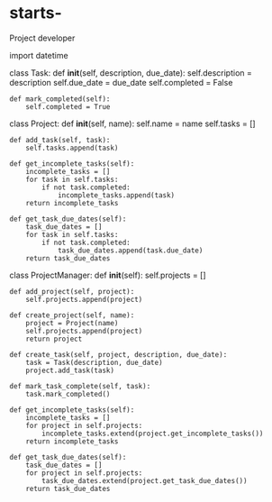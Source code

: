 # starts-
Project developer

import datetime

class Task:
    def __init__(self, description, due_date):
        self.description = description
        self.due_date = due_date
        self.completed = False

    def mark_completed(self):
        self.completed = True

class Project:
    def __init__(self, name):
        self.name = name
        self.tasks = []

    def add_task(self, task):
        self.tasks.append(task)

    def get_incomplete_tasks(self):
        incomplete_tasks = []
        for task in self.tasks:
            if not task.completed:
                incomplete_tasks.append(task)
        return incomplete_tasks

    def get_task_due_dates(self):
        task_due_dates = []
        for task in self.tasks:
            if not task.completed:
                task_due_dates.append(task.due_date)
        return task_due_dates

class ProjectManager:
    def __init__(self):
        self.projects = []

    def add_project(self, project):
        self.projects.append(project)

    def create_project(self, name):
        project = Project(name)
        self.projects.append(project)
        return project

    def create_task(self, project, description, due_date):
        task = Task(description, due_date)
        project.add_task(task)

    def mark_task_complete(self, task):
        task.mark_completed()

    def get_incomplete_tasks(self):
        incomplete_tasks = []
        for project in self.projects:
            incomplete_tasks.extend(project.get_incomplete_tasks())
        return incomplete_tasks

    def get_task_due_dates(self):
        task_due_dates = []
        for project in self.projects:
            task_due_dates.extend(project.get_task_due_dates())
        return task_due_dates
